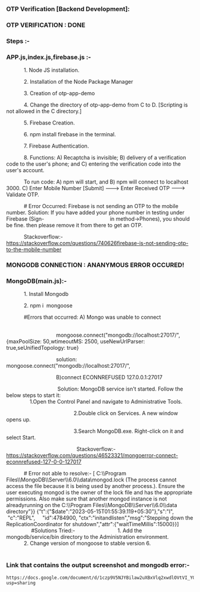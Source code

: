 ### OTP Verification [Backend Development]:

### OTP VERIFICATION : DONE

### Steps :-

### APP.js,index.js,firebase.js :-

            1. Node JS installation.

            2. Installation of the Node Package Manager

            3. Creation of otp-app-demo

            4. Change the directory of otp-app-demo from C to D. [Scripting is not allowed in the C directory.]

            5. Firebase Creation.

            6. npm install firebase in the terminal.

            7. Firebase Authentication.

            8. Functions: A) Recaptcha is invisible; B) delivery of a verification code to the user's phone; and 
C) entering the verification code into the user's account.

            To run code: A) npm will start, and B) npm will connect to localhost 3000. C) Enter Mobile Number [Submit] ---> Enter Received OTP ---> Validate OTP.

            # Error Occurred: Firebase is not sending an OTP to the mobile number. Solution: If you have added your phone number in testing under Firebase (Sign-                                             in method->Phones), you should be fine. then please remove it from there to get an OTP.

            Stackoverflow:-https://stackoverflow.com/questions/740626firebase-is-not-sending-otp-to-the-mobile-number

### MONGODB CONNECTION : ANANYMOUS ERROR OCCURED!
### MongoDB(main.js):-

            1. Install Mongodb

            2. npm i  mongoose

            #Errors that occurred: A) Mongo was unable to connect                                                     

                                   mongoose.connect("mongodb://localhost:27017/", {maxPoolSize: 50,wtimeoutMS: 2500, useNewUrlParser:                                        true,seUnifiedTopology: true}

                                  solution: mongoose.connect("mongodb://localhost:27017/",


                                  B)connect ECONNREFUSED 127.0.0.1:27017

                                   Solution: MongoDB service isn't started. Follow the below steps to start it:
                                                            
                                              1.Open the Control Panel and navigate to Administrative Tools.

                                              2.Double click on Services. A new window opens up.

                                              3.Search MongoDB.exe. Right-click on it and select Start.

                                                Stackoverflow:-https://stackoverflow.com/questions/46523321/mongoerror-connect-econnrefused-127-0-0-127017    

            # Error not able to resolve:-
                            [ C:\\\\Program Files\\\\MongoDB\\\\Server\\\\6.0\\\\data\\mongod.lock (The process cannot access the file because it is being used by another process.). Ensure the user executing mongod is the owner of the lock file and has the appropriate permissions. Also make sure that another mongod instance is not alreadyrunning on the C:\\\\Program Files\\\\MongoDB\\\\Server\\\\6.0\\\\data directory"}}
 {"t":{"$date":"2023-05-15T01:55:39.119+05:30"},"s":"I",  "c":"REPL",     "id":4784900, "ctx":"initandlisten","msg":"Stepping down the ReplicationCoordinator for shutdown","attr":{"waitTimeMillis":15000}}]
            
              #Solutions Tried:-
                            1. Add the mongodb/service/bin directory to the Administration environment.
                            2. Change version of mongoose to stable version 6. 
                                    



 
### Link that contains the output screenshot and mongodb error:-
    https://docs.google.com/document/d/1czp9V5NJYBilaw2uXBxVlq2xwdlOVtVI_YGdXtxGwWU/edit?usp=sharing
     

 
